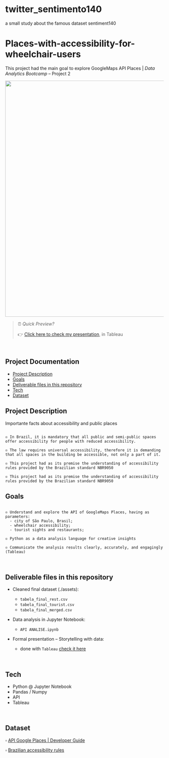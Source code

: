 # twitter_sentimento140
a small study about the famous dataset sentiment140

# Places-with-accessibility-for-wheelchair-users
This project had the main goal to explore GoogleMaps API Places | *Data Analytics Bootcamp* – Project 2

<img src="https://miro.medium.com/max/1400/1*BpjHHwArjwrlDFiq_i0HzA.jpeg" width="750">


> ⏰ <i>Quick Preview?</i>
>
> 👉 [Click here to check my presentation](https://public.tableau.com/views/SoPauloparaTodos_01/Painel1?:language=pt-BR&:display_count=n&:origin=viz_share_link), in Tableau 

<br>

## Project Documentation
- [Project Description](#project-description)
- [Goals](#goals)
- [Deliverable files in this repository](#deliverables)
- [Tech](#tech)
- [Dataset](#dataset)

<a name="project-description"></a>

## Project Description

Importante facts about accessibility and public places

```

▫️ In Brazil, it is mandatory that all public and semi-public spaces offer accessibility for people with reduced accessibility.

▫️ The law requires universal accessibility, therefore it is demanding that all spaces in the building be accessible, not only a part of it.

▫️ This project had as its premise the understanding of accessibility rules provided by the Brazilian standard NBR9050

▫️ This project had as its premise the understanding of accessibility rules provided by the Brazilian standard NBR9050

```

<a name="goals"></a>

## Goals

```

▫️ Understand and explore the API of GoogleMaps Places, having as parameters: 
  - city of São Paulo, Brasil;
  - wheelchair accessibility;
  - tourist sights and restaurants;

▫️ Python as a data analysis language for creative insights

▫️ Communicate the analysis results clearly, accurately, and engagingly (Tableau)

```

<br>

<a name="deliverables"></a>

## Deliverable files in this repository

* Cleaned final dataset (./assets):
   - `tabela_final_rest.csv`
   - `tabela_final_tourist.csv`
   - `tabela_final_merged.csv`

* Data analysis in Jupyter Notebook:
   - `API ANALISE.ipynb`
 
* Formal presentation – Storytelling with data:
   - done with `Tableau` [check it here](https://public.tableau.com/views/SoPauloparaTodos_01/Painel1?:language=pt-BR&:display_count=n&:origin=viz_share_link)

<br>

<a name="tech"></a>

## Tech

   - Python @ Jupyter Notebook
   - Pandas / Numpy
   - API
   - Tableau

<br>

<a name="dataset"></a>

## Dataset

▫️ [API Google Places | Developer Guide](https://developers.google.com/maps/documentation/places/web-service/search-text?hl=pt-br%22)

▫️ [Brazilian accessibility rules](https://www.caurn.gov.br/wp-content/uploads/2020/08/ABNT-NBR-9050-15-Acessibilidade-emenda-1_-03-08-2020.pdf)




